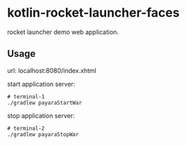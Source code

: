 # kotlin-rocket-launcher-faces

rocket launcher demo web application.

## Usage

url: localhost:8080/index.xhtml

start application server:

```console
# terminal-1
./gradlew payaraStartWar
```

stop application server:

```console
# terminal-2
./gradlew payaraStopWar
```